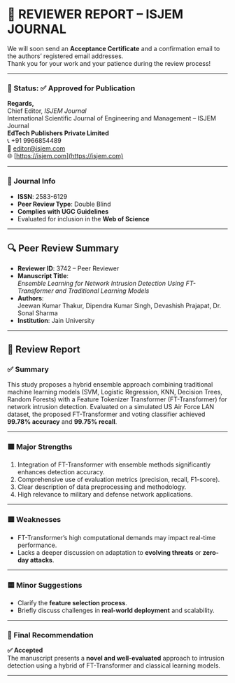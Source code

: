 # 📝 REVIEWER REPORT – ISJEM JOURNAL

We will soon send an **Acceptance Certificate** and a confirmation email to the authors’ registered email addresses.  
Thank you for your work and your patience during the review process!

---

### 📌 Status: ✅ **Approved for Publication**

**Regards,**  
Chief Editor, *ISJEM Journal*  
International Scientific Journal of Engineering and Management – ISJEM Journal  
**EdTech Publishers Private Limited**  
📞 +91 9966854489  
📧 editor@isjem.com  
🌐 [https://isjem.com](https://isjem.com)

---

### 📘 Journal Info
- **ISSN**: 2583-6129  
- **Peer Review Type**: Double Blind  
- **Complies with UGC Guidelines**
- Evaluated for inclusion in the **Web of Science**

---

## 🔍 Peer Review Summary

- **Reviewer ID**: 3742 – Peer Reviewer  
- **Manuscript Title**:  
  *Ensemble Learning for Network Intrusion Detection Using FT-Transformer and Traditional Learning Models*  
- **Authors**:  
  Jeewan Kumar Thakur, Dipendra Kumar Singh, Devashish Prajapat, Dr. Sonal Sharma  
- **Institution**: Jain University

---

## 📄 Review Report

### ✅ **Summary**
This study proposes a hybrid ensemble approach combining traditional machine learning models (SVM, Logistic Regression, KNN, Decision Trees, Random Forests) with a Feature Tokenizer Transformer (FT-Transformer) for network intrusion detection. Evaluated on a simulated US Air Force LAN dataset, the proposed FT-Transformer and voting classifier achieved **99.78% accuracy** and **99.75% recall**.

---

### 🟩 Major Strengths
1. Integration of FT-Transformer with ensemble methods significantly enhances detection accuracy.
2. Comprehensive use of evaluation metrics (precision, recall, F1-score).
3. Clear description of data preprocessing and methodology.
4. High relevance to military and defense network applications.

---

### 🟥 Weaknesses
- FT-Transformer’s high computational demands may impact real-time performance.
- Lacks a deeper discussion on adaptation to **evolving threats** or **zero-day attacks**.

---

### 🟨 Minor Suggestions
- Clarify the **feature selection process**.
- Briefly discuss challenges in **real-world deployment** and scalability.

---

### 🏁 Final Recommendation
**✅ Accepted**  
The manuscript presents a **novel and well-evaluated** approach to intrusion detection using a hybrid of FT-Transformer and classical learning models.

---
